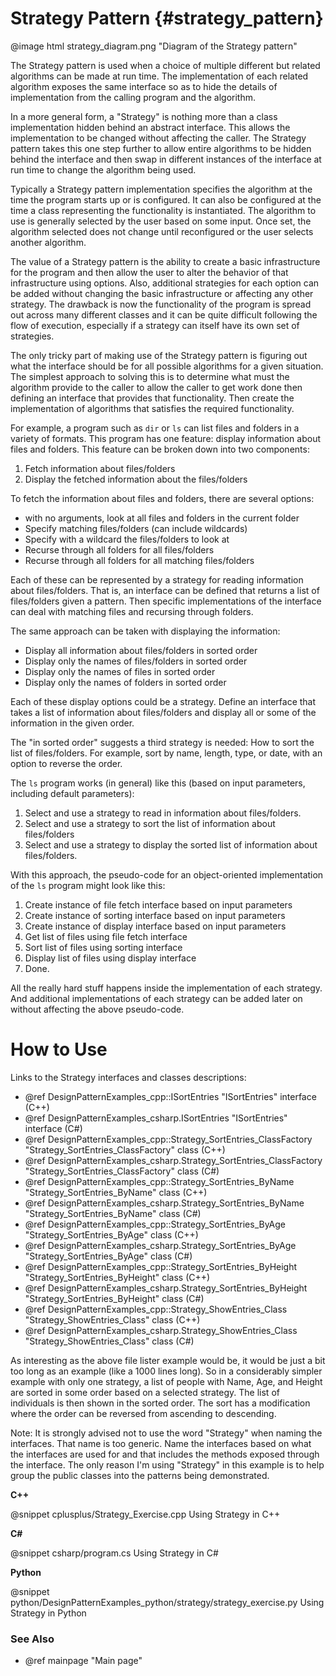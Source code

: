 # Strategy Pattern {#strategy_pattern}

@image html strategy_diagram.png "Diagram of the Strategy pattern"

The Strategy pattern is used when a choice of multiple different but
related algorithms can be made at run time.  The implementation of each
related algorithm exposes the same interface so as to hide the details of
implementation from the calling program and the algorithm.

In a more general form, a "Strategy" is nothing more than a class
implementation hidden behind an abstract interface.  This allows the
implementation to be changed without affecting the caller.  The Strategy
pattern takes this one step further to allow entire algorithms to be
hidden behind the interface and then swap in different instances of the
interface at run time to change the algorithm being used.

Typically a Strategy pattern implementation specifies the algorithm at the
time the program starts up or is configured.  It can also be configured at
the time a class representing the functionality is instantiated.  The
algorithm to use is generally selected by the user based on some input.
Once set, the algorithm selected does not change until reconfigured or the
user selects another algorithm.

The value of a Strategy pattern is the ability to create a basic
infrastructure for the program and then allow the user to alter the
behavior of that infrastructure using options.  Also, additional strategies
for each option can be added without changing the basic infrastructure or
affecting any other strategy.  The drawback is now the functionality of the
program is spread out across many different classes and it can be quite
difficult following the flow of execution, especially if a strategy can
itself have its own set of strategies.

The only tricky part of making use of the Strategy pattern is figuring out
what the interface should be for all possible algorithms for a given
situation.  The simplest approach to solving this is to determine what must
the algorithm provide to the caller to allow the caller to get work done
then defining an interface that provides that functionality.  Then create
the implementation of algorithms that satisfies the required functionality.

For example, a program such as `dir` or `ls` can list files and folders in a
variety of formats.  This program has one feature: display information
about files and folders.  This feature can be broken down into two
components:

1. Fetch information about files/folders
2. Display the fetched information about the files/folders

To fetch the information about files and folders, there are several
options:
  - with no arguments, look at all files and folders in the current folder
  - Specify matching files/folders (can include wildcards)
  - Specify with a wildcard the files/folders to look at
  - Recurse through all folders for all files/folders
  - Recurse through all folders for all matching files/folders

Each of these can be represented by a strategy for reading information
about files/folders.  That is, an interface can be defined that returns a
list of files/folders given a pattern.  Then specific implementations of
the interface can deal with matching files and recursing through folders.

The same approach can be taken with displaying the information:
  - Display all information about files/folders in sorted order
  - Display only the names of files/folders in sorted order
  - Display only the names of files in sorted order
  - Display only the names of folders in sorted order

Each of these display options could be a strategy.  Define an interface
that takes a list of information about files/folders and display all or
some of the information in the given order. 

The "in sorted order" suggests a third strategy is needed: How to sort the
list of files/folders.  For example, sort by name, length, type, or date, with
an option to reverse the order.

The `ls` program works (in general) like this (based on input parameters,
including default parameters):
  1. Select and use a strategy to read in information about files/folders.
  2. Select and use a strategy to sort the list of information about
     files/folders
  3. Select and use a strategy to display the sorted list of information
     about files/folders.

With this approach, the pseudo-code for an object-oriented implementation of
the `ls` program might look like this:
  1. Create instance of file fetch interface based on input parameters
  2. Create instance of sorting interface based on input parameters
  3. Create instance of display interface based on input parameters
  4. Get list of files using file fetch interface
  5. Sort list of files using sorting interface
  6. Display list of files using display interface
  7. Done.

All the really hard stuff happens inside the implementation of each
strategy.  And additional implementations of each strategy can be added
later on without affecting the above pseudo-code.

# How to Use

Links to the Strategy interfaces and classes descriptions:
- @ref DesignPatternExamples_cpp::ISortEntries "ISortEntries" interface (C++)
- @ref DesignPatternExamples_csharp.ISortEntries "ISortEntries" interface (C#)
- @ref DesignPatternExamples_cpp::Strategy_SortEntries_ClassFactory "Strategy_SortEntries_ClassFactory" class (C++)
- @ref DesignPatternExamples_csharp.Strategy_SortEntries_ClassFactory "Strategy_SortEntries_ClassFactory" class (C#)
- @ref DesignPatternExamples_cpp::Strategy_SortEntries_ByName "Strategy_SortEntries_ByName" class (C++)
- @ref DesignPatternExamples_csharp.Strategy_SortEntries_ByName "Strategy_SortEntries_ByName" class (C#)
- @ref DesignPatternExamples_cpp::Strategy_SortEntries_ByAge "Strategy_SortEntries_ByAge" class (C++)
- @ref DesignPatternExamples_csharp.Strategy_SortEntries_ByAge "Strategy_SortEntries_ByAge" class (C#)
- @ref DesignPatternExamples_cpp::Strategy_SortEntries_ByHeight "Strategy_SortEntries_ByHeight" class (C++)
- @ref DesignPatternExamples_csharp.Strategy_SortEntries_ByHeight "Strategy_SortEntries_ByHeight" class (C#)
- @ref DesignPatternExamples_cpp::Strategy_ShowEntries_Class "Strategy_ShowEntries_Class" class (C++)
- @ref DesignPatternExamples_csharp.Strategy_ShowEntries_Class "Strategy_ShowEntries_Class" class (C#)


As interesting as the above file lister example would be, it would be just
a bit too long as an example (like a 1000 lines long).  So in a
considerably simpler example with only one strategy, a list of people with
Name, Age, and Height are sorted in some order based on a selected strategy.
The list of individuals is then shown in the sorted order.  The sort has a
modification where the order can be reversed from ascending to descending.

Note: It is strongly advised not to use the word "Strategy" when naming the
interfaces.  That name is too generic.  Name the interfaces based on what
the interfaces are used for and that includes the methods exposed through
the interface.  The only reason I'm using "Strategy" in this example is
to help group the public classes into the patterns being demonstrated.

__C++__

@snippet cplusplus/Strategy_Exercise.cpp Using Strategy in C++

__C#__

@snippet csharp/program.cs Using Strategy in C#

__Python__

@snippet python/DesignPatternExamples_python/strategy/strategy_exercise.py Using Strategy in Python

### See Also
- @ref mainpage "Main page"
